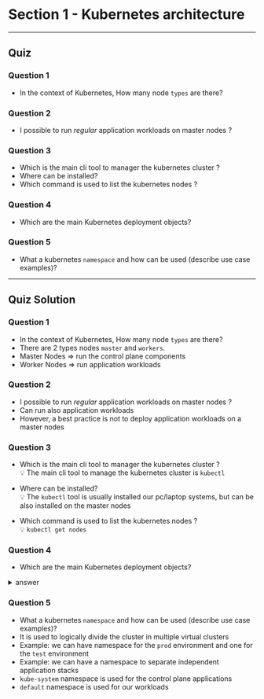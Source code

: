 
# Section 1 - Kubernetes architecture 

---
## Quiz  

### Question 1
 - In the context of Kubernetes, How many node `types` are there?

### Question 2
 - I possible to run *regular* application workloads on master nodes ? 

### Question 3
 - Which is the main cli tool to manager the kubernetes cluster ?
 - Where can be installed?
 - Which command is used to list the kubernetes nodes ?

### Question 4
 - Which are the main Kubernetes deployment objects?

### Question 5
 - What a kubernetes `namespace` and how can be used (describe use case examples)?  

---
## Quiz Solution

### Question 1
 - In the context of Kubernetes, How many node `types` are there?
 - There are 2 types nodes `master` and `workers`. 
 - Master Nodes => run the control plane components
 - Worker Nodes => run application workloads

### Question 2
 - I possible to run *regular* application workloads on master nodes ?
 - Can run also application workloads
 - However, a best practice is not to deploy application workloads on a master nodes 

### Question 3
 - Which is the main cli tool to manager the kubernetes cluster ?  
 💡 The main cli tool to manage the kubernetes cluster is `kubectl`

 - Where can be installed?  
 💡 The `kubectl` tool is usually installed our pc/laptop systems, but can be also installed on the master nodes 

 - Which command is used to list the kubernetes nodes ?  
 💡 `kubectl get nodes` 

### Question 4
 - Which are the main Kubernetes deployment objects?

<details>
  <summary>answer</summary>
  
 1. ### `Pod` -> The smallest deployable unit
 1. ### `ReplicaSet` -> Used to provide self-healing and scaling
 1. ### `Deployment` -> Used to provide zero-downtime rolling-updates
 1. ### `Service`    -> Provide stable reliable networking for Pods (cannot relay on Pod IP)
 1. ### `Namespace`  -> logically divide the cluster in multiple virtual clusters
</details> 
 
### Question 5
 - What a kubernetes `namespace` and how can be used (describe use case examples)?  
 - It is used to logically divide the cluster in multiple virtual clusters
 - Example: we can have namespace for the `prod` environment and one for the `test` environment
 - Example: we can have a namespace to separate independent application stacks
 - `kube-system` namespace is used for the control plane applications
 - `default` namespace is used for our workloads 
